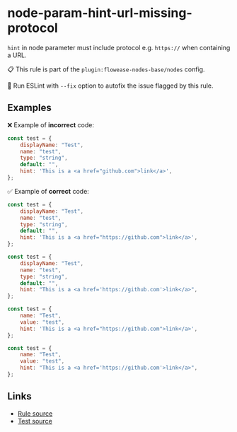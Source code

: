 [//]: # "File generated from a template. Do not edit this file directly."

# node-param-hint-url-missing-protocol

`hint` in node parameter must include protocol e.g. `https://` when containing a URL.

📋 This rule is part of the `plugin:flowease-nodes-base/nodes` config.

🔧 Run ESLint with `--fix` option to autofix the issue flagged by this rule.

## Examples

❌ Example of **incorrect** code:

```js
const test = {
	displayName: "Test",
	name: "test",
	type: "string",
	default: "",
	hint: 'This is a <a href="github.com">link</a>',
};
```

✅ Example of **correct** code:

```js
const test = {
	displayName: "Test",
	name: "test",
	type: "string",
	default: "",
	hint: 'This is a <a href="https://github.com">link</a>',
};

const test = {
	displayName: "Test",
	name: "test",
	type: "string",
	default: "",
	hint: "This is a <a href='https://github.com'>link</a>",
};

const test = {
	name: "Test",
	value: "test",
	hint: 'This is a <a href="https://github.com">link</a>',
};

const test = {
	name: "Test",
	value: "test",
	hint: "This is a <a href='https://github.com'>link</a>",
};
```

## Links

- [Rule source](../../lib/rules/node-param-hint-url-missing-protocol.ts)
- [Test source](../../tests/node-param-hint-url-missing-protocol.test.ts)
